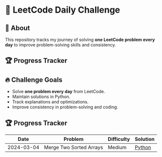  # 🚀 LeetCode Daily Challenge

 ## 📌 About
This repository tracks my journey of solving **one LeetCode problem every day** to improve problem-solving skills and consistency.

## 🏆 Progress Tracker

## 🔥 Challenge Goals
- Solve **one problem every day** from LeetCode.
- Maintain solutions in Python.
- Track explanations and optimizations.
- Improve consistency in problem-solving and coding.


## 🏆 Progress Tracker

| Date       | Problem        | Difficulty | Solution |
|------------|---------------|------------|----------|
| 2024-03-04 | Merge Two Sorted Arrays | Medium | [Python](problems/2024-03-04-Merge-Sorted-Array.py) |


